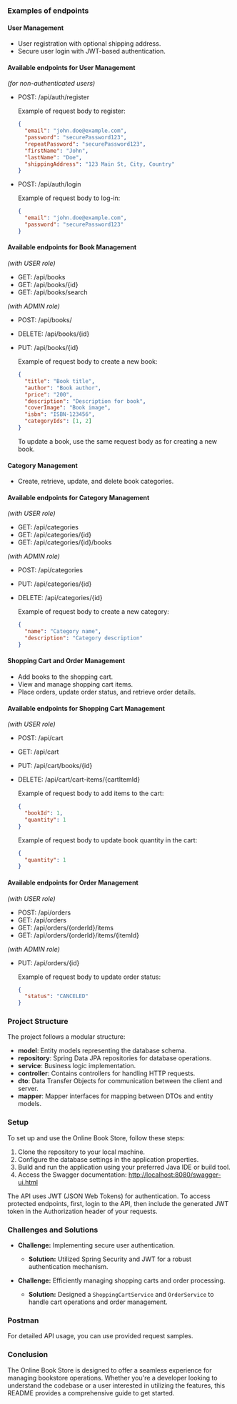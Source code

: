 ### Examples of endpoints 

#### User Management

- User registration with optional shipping address.
- Secure user login with JWT-based authentication.

#### Available endpoints for User Management

*(for non-authenticated users)*

- POST: /api/auth/register

  Example of request body to register:

  ```json
  {
    "email": "john.doe@example.com",
    "password": "securePassword123",
    "repeatPassword": "securePassword123",
    "firstName": "John",
    "lastName": "Doe",
    "shippingAddress": "123 Main St, City, Country"
  }
  ```

- POST: /api/auth/login

  Example of request body to log-in:

  ```json
  {
    "email": "john.doe@example.com",
    "password": "securePassword123"
  }
  ```

#### Available endpoints for Book Management

*(with USER role)*

- GET: /api/books
- GET: /api/books/{id}
- GET: /api/books/search

*(with ADMIN role)*

- POST: /api/books/
- DELETE: /api/books/{id}
- PUT: /api/books/{id}

  Example of request body to create a new book:

  ```json
  {
    "title": "Book title",
    "author": "Book author",
    "price": "200",
    "description": "Description for book",
    "coverImage": "Book image",
    "isbn": "ISBN-123456",
    "categoryIds": [1, 2]
  }
  ```

  To update a book, use the same request body as for creating a new book.

#### Category Management

- Create, retrieve, update, and delete book categories.

#### Available endpoints for Category Management

*(with USER role)*

- GET: /api/categories
- GET: /api/categories/{id}
- GET: /api/categories/{id}/books

*(with ADMIN role)*

- POST: /api/categories
- PUT: /api/categories/{id}
- DELETE: /api/categories/{id}

  Example of request body to create a new category:

  ```json
  {
    "name": "Category name",
    "description": "Category description"
  }
  ```

#### Shopping Cart and Order Management

- Add books to the shopping cart.
- View and manage shopping cart items.
- Place orders, update order status, and retrieve order details.

#### Available endpoints for Shopping Cart Management

*(with USER role)*

- POST: /api/cart
- GET: /api/cart
- PUT: /api/cart/books/{id}
- DELETE: /api/cart/cart-items/{cartItemId}

  Example of request body to add items to the cart:

  ```json
  {
    "bookId": 1,
    "quantity": 1
  }
  ```

  Example of request body to update book quantity in the cart:

  ```json
  {
    "quantity": 1
  }
  ```

#### Available endpoints for Order Management

*(with USER role)*

- POST: /api/orders
- GET: /api/orders
- GET: /api/orders/{orderId}/items
- GET: /api/orders/{orderId}/items/{itemId}

*(with ADMIN role)*

- PUT: /api/orders/{id}

  Example of request body to update order status:

  ```json
  {
    "status": "CANCELED"
  }
  ```

### Project Structure

The project follows a modular structure:

- **model**: Entity models representing the database schema.
- **repository**: Spring Data JPA repositories for database operations.
- **service**: Business logic implementation.
- **controller**: Contains controllers for handling HTTP requests.
- **dto**: Data Transfer Objects for communication between the client and server.
- **mapper**: Mapper interfaces for mapping between DTOs and entity models.

### Setup

To set up and use the Online Book Store, follow these steps:

1. Clone the repository to your local machine.
2. Configure the database settings in the application properties.
3. Build and run the application using your preferred Java IDE or build tool.
4. Access the Swagger documentation: [http://localhost:8080/swagger-ui.html](http://localhost:8080/swagger-ui.html)

The API uses JWT (JSON Web Tokens) for authentication. To access protected endpoints, first, login to the API, then include the generated JWT token in the Authorization header of your requests.

### Challenges and Solutions

- **Challenge:** Implementing secure user authentication.
  - **Solution:** Utilized Spring Security and JWT for a robust authentication mechanism.

- **Challenge:** Efficiently managing shopping carts and order processing.
  - **Solution:** Designed a `ShoppingCartService` and `OrderService` to handle cart operations and order management.

### Postman

For detailed API usage, you can use provided request samples.

### Conclusion

The Online Book Store is designed to offer a seamless experience for managing bookstore operations. Whether you're a developer looking to understand the codebase or a user interested in utilizing the features, this README provides a comprehensive guide to get started.


